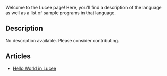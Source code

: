Welcome to the Lucee page! Here, you'll find a description of the language as well as a list of sample programs in that language.

## Description

No description available. Please consider contributing.

## Articles

- [Hello World in Lucee](https://sampleprograms.io/projects/hello-world/lucee)